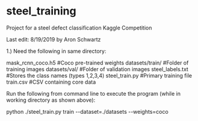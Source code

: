 # steel_training
Project for a steel defect classification Kaggle Competition



Last edit: 8/19/2019 by Aron Schwartz

1.) Need the following in same directory:

mask_rcnn_coco.h5      	   #Coco pre-trained weights 
datasets/train/            #Folder of training images
datasets/val/              #Folder of validation images
steel_labels.txt           #Stores the class names (types 1,2,3,4)
steel_train.py             #Primary training file
train.csv                  #CSV containing core data




Run the following from command line to execute the program (while in working directory as shown above):

python ./steel_train.py train --dataset=./datasets --weights=coco